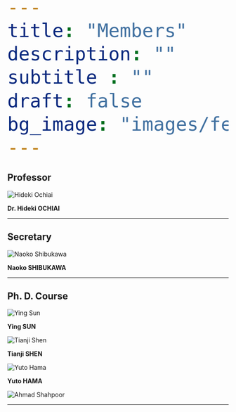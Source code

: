 ```yaml
---
title: "Members"
description: ""
subtitle : ""
draft: false
bg_image: "images/featue-bg.jpg"
---
```

<style>
pre {
  font-size: 50px;
}
</style>





## Professor  



![Hideki Ochiai](/images/members/photo_ochiai.jpg "Hideki OCHIAI")

**Dr. Hideki OCHIAI**







---



## Secretary  



![Naoko Shibukawa](/images/members/photo_shibukawa.png "Naoko SHIBUKAWA")

**Naoko SHIBUKAWA**




---


## Ph. D. Course  

![Ying Sun](/images/members/D/sun.jpg "Ying SUN") 

**Ying SUN**

![Tianji Shen](/images/members/D/shen.jpg "Tianji SHEN")

**Tianji SHEN**

![Yuto Hama](/images/members/D/hama.jpeg "Yuto HAMA")

**Yuto HAMA**

![Ahmad Shahpoor](/images/members/D/seraj.jpg "Ahmad Shahpoor SERAJ")






---


